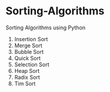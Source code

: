 # Sorting-Algorithms

Sorting Algorithms using Python

1. Insertion Sort
2. Merge Sort
3. Bubble Sort
4. Quick Sort
5. Selection Sort
6. Heap Sort
7. Radix Sort
8. Tim Sort
